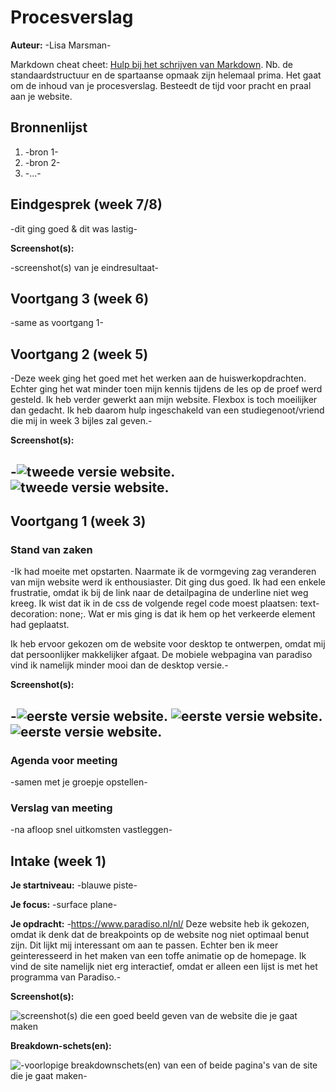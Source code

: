 # Procesverslag
**Auteur:** -Lisa Marsman-

Markdown cheat cheet: [Hulp bij het schrijven van Markdown](https://github.com/adam-p/markdown-here/wiki/Markdown-Cheatsheet). Nb. de standaardstructuur en de spartaanse opmaak zijn helemaal prima. Het gaat om de inhoud van je procesverslag. Besteedt de tijd voor pracht en praal aan je website.



## Bronnenlijst
1. -bron 1-
2. -bron 2-
3. -...-



## Eindgesprek (week 7/8)

-dit ging goed & dit was lastig-

**Screenshot(s):**

-screenshot(s) van je eindresultaat-



## Voortgang 3 (week 6)

-same as voortgang 1-



## Voortgang 2 (week 5)

-Deze week ging het goed met het werken aan de huiswerkopdrachten. Echter ging het wat minder toen mijn kennis tijdens de les op de proef werd gesteld. Ik heb verder gewerkt aan mijn website. Flexbox is toch moeilijker dan gedacht. Ik heb daarom hulp ingeschakeld van een studiegenoot/vriend die mij in week 3 bijles zal geven.-

**Screenshot(s):**

-![tweede versie website.](images/proceswk2_1.png)
![tweede versie website.](images/proceswk2_2.png)
-

## Voortgang 1 (week 3)

### Stand van zaken

-Ik had moeite met opstarten. Naarmate ik de vormgeving zag veranderen van mijn website werd ik enthousiaster. Dit ging dus goed. Ik had een enkele frustratie, omdat ik bij de link naar de detailpagina de underline niet weg kreeg. Ik wist dat ik in de css de volgende regel code moest plaatsen: text-decoration: none;. Wat er mis ging is dat ik hem op het verkeerde element had geplaatst.

Ik heb ervoor gekozen om de website voor desktop te ontwerpen, omdat mij dat persoonlijker makkelijker afgaat. De mobiele webpagina van paradiso vind ik namelijk minder mooi dan de desktop versie.-

**Screenshot(s):**

-![eerste versie website.](images/proces_wk1_1.png)
![eerste versie website.](images/proceswk1_2.png)
![eerste versie website.](images/proceswk1_3.png)
-

### Agenda voor meeting

-samen met je groepje opstellen-

### Verslag van meeting

-na afloop snel uitkomsten vastleggen-



## Intake (week 1)

**Je startniveau:** -blauwe piste-

**Je focus:** -surface plane-

**Je opdracht:** -https://www.paradiso.nl/nl/
Deze website heb ik gekozen, omdat ik denk dat de breakpoints op de website nog niet optimaal benut zijn. Dit lijkt mij interessant om aan te passen. Echter ben ik meer geinteresseerd in het maken van een toffe animatie op de homepage. Ik vind de site namelijk niet erg interactief, omdat er alleen een lijst is met het programma van Paradiso.-

**Screenshot(s):**

![screenshot(s) die een goed beeld geven van de website die je gaat maken](images/screenshot.png)

**Breakdown-schets(en):**

![-voorlopige breakdownschets(en) van een of beide pagina's van de site die je gaat maken-](images/breakdownschets.png)
